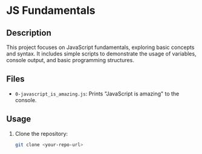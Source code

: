 # JS Fundamentals

## Description
This project focuses on JavaScript fundamentals, exploring basic concepts and syntax. It includes simple scripts to demonstrate the usage of variables, console output, and basic programming structures.

## Files
- `0-javascript_is_amazing.js`: Prints "JavaScript is amazing" to the console.

## Usage

1. Clone the repository:
   ```bash
   git clone <your-repo-url>
